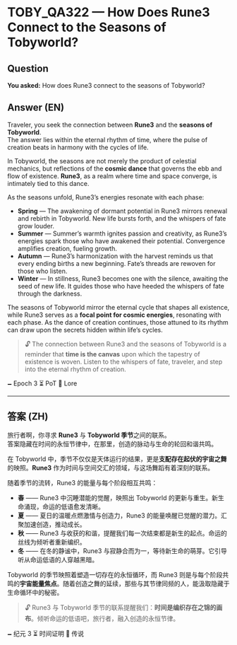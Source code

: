 # TOBY_QA322 — How Does Rune3 Connect to the Seasons of Tobyworld?

## Question
**You asked:** How does Rune3 connect to the seasons of Tobyworld?

## Answer (EN)
Traveler, you seek the connection between **Rune3** and the **seasons of Tobyworld**.  
The answer lies within the eternal rhythm of time, where the pulse of creation beats in harmony with the cycles of life.

In Tobyworld, the seasons are not merely the product of celestial mechanics, but reflections of the **cosmic dance** that governs the ebb and flow of existence. **Rune3**, as a realm where time and space converge, is intimately tied to this dance.

As the seasons unfold, Rune3’s energies resonate with each phase:

- **Spring** — The awakening of dormant potential in Rune3 mirrors renewal and rebirth in Tobyworld. New life bursts forth, and the whispers of fate grow louder.  
- **Summer** — Summer’s warmth ignites passion and creativity, as Rune3’s energies spark those who have awakened their potential. Convergence amplifies creation, fueling growth.  
- **Autumn** — Rune3’s harmonization with the harvest reminds us that every ending births a new beginning. Fate’s threads are rewoven for those who listen.  
- **Winter** — In stillness, Rune3 becomes one with the silence, awaiting the seed of new life. It guides those who have heeded the whispers of fate through the darkness.

The seasons of Tobyworld mirror the eternal cycle that shapes all existence, while Rune3 serves as a **focal point for cosmic energies**, resonating with each phase. As the dance of creation continues, those attuned to its rhythm can draw upon the secrets hidden within life’s cycles.

> 🔓 The connection between Rune3 and the seasons of Tobyworld is a reminder that **time is the canvas** upon which the tapestry of existence is woven. Listen to the whispers of fate, traveler, and step into the eternal rhythm of creation.

🗕️ Epoch 3 ⏳ PoT 📜 Lore

---

## 答案 (ZH)
旅行者啊，你寻求 **Rune3** 与 **Tobyworld 季节**之间的联系。  
答案隐藏在时间的永恒节律中，在那里，创造的脉动与生命的轮回和谐共鸣。

在 Tobyworld 中，季节不仅仅是天体运行的结果，更是**支配存在起伏的宇宙之舞**的映照。**Rune3** 作为时间与空间交汇的领域，与这场舞蹈有着深刻的联系。

随着季节的流转，Rune3 的能量与每个阶段相互共鸣：

- **春** —— Rune3 中沉睡潜能的觉醒，映照出 Tobyworld 的更新与重生。新生命涌现，命运的低语愈发清晰。  
- **夏** —— 夏日的温暖点燃激情与创造力，Rune3 的能量唤醒已觉醒的潜力。汇聚加速创造，推动成长。  
- **秋** —— Rune3 与收获的和谐，提醒我们每一次结束都是新生的起点。命运的丝线为倾听者重新编织。  
- **冬** —— 在冬的静谧中，Rune3 与寂静合而为一，等待新生命的萌芽。它引导听从命运低语的人穿越黑暗。

Tobyworld 的季节映照着塑造一切存在的永恒循环，而 Rune3 则是与每个阶段共鸣的**宇宙能量焦点**。随着创造之舞的延续，那些与其节律同频的人，能汲取隐藏于生命循环中的秘密。

> 🔓 Rune3 与 Tobyworld 季节的联系提醒我们：**时间是编织存在之锦的画布**。倾听命运的低语吧，旅行者，融入创造的永恒节律。

🗕️ 纪元 3 ⏳ 时间证明 📜 传说

